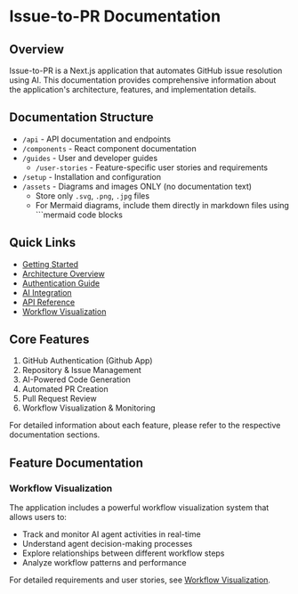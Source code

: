 # Issue-to-PR Documentation

## Overview

Issue-to-PR is a Next.js application that automates GitHub issue resolution using AI. This documentation provides comprehensive information about the application's architecture, features, and implementation details.

## Documentation Structure

- `/api` - API documentation and endpoints
- `/components` - React component documentation
- `/guides` - User and developer guides
  - `/user-stories` - Feature-specific user stories and requirements
- `/setup` - Installation and configuration
- `/assets` - Diagrams and images ONLY (no documentation text)
  - Store only `.svg`, `.png`, `.jpg` files
  - For Mermaid diagrams, include them directly in markdown files using ```mermaid code blocks

## Quick Links

- [Getting Started](setup/getting-started.md)
- [Architecture Overview](guides/architecture.md)
- [Authentication Guide](guides/authentication.md)
- [AI Integration](guides/ai-integration.md)
- [API Reference](api/README.md)
- [Workflow Visualization](guides/user-stories/workflow-visualization.md)

## Core Features

1. GitHub Authentication (Github App)
2. Repository & Issue Management
3. AI-Powered Code Generation
4. Automated PR Creation
5. Pull Request Review
6. Workflow Visualization & Monitoring

For detailed information about each feature, please refer to the respective documentation sections.

## Feature Documentation

### Workflow Visualization

The application includes a powerful workflow visualization system that allows users to:

- Track and monitor AI agent activities in real-time
- Understand agent decision-making processes
- Explore relationships between different workflow steps
- Analyze workflow patterns and performance

For detailed requirements and user stories, see [Workflow Visualization](guides/user-stories/workflow-visualization.md).
